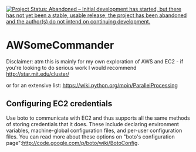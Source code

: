 [![Project Status: Abandoned – Initial development has started, but there has not yet been a stable, usable release; the project has been abandoned and the author(s) do not intend on continuing development.](http://www.repostatus.org/badges/latest/abandoned.svg)](http://www.repostatus.org/#abandoned)

# AWSomeCommander

Disclaimer: atm this is mainly for my own exploration of AWS and EC2 - if you're looking to do serious work I would recommend http://star.mit.edu/cluster/

or for an extensive list: https://wiki.python.org/moin/ParallelProcessing

## Configuring EC2 credentials

Use boto to communicate with EC2 and thus supports all the same methods of storing credentials that it does.  These include declaring environment variables, machine-global configuration files, and per-user configuration files. You can read more about these options on "boto's configuration page":http://code.google.com/p/boto/wiki/BotoConfig.


